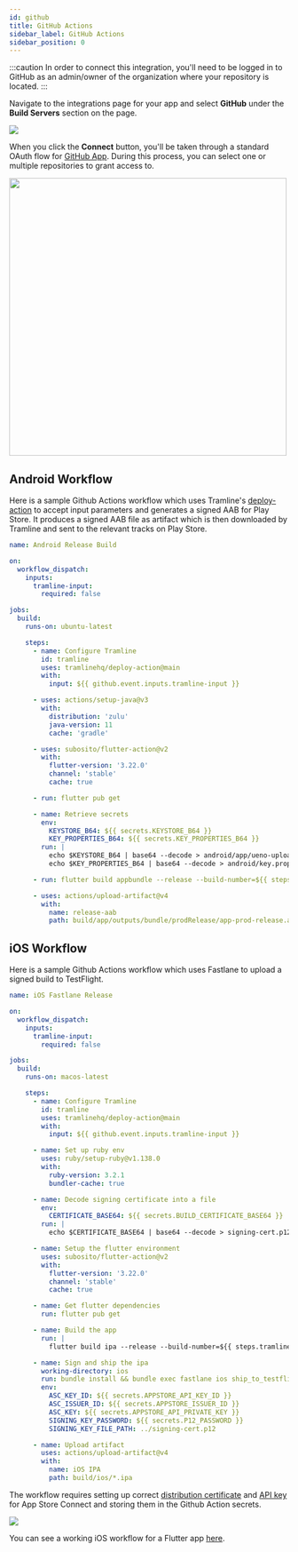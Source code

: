 ```yaml
---
id: github
title: GitHub Actions
sidebar_label: GitHub Actions
sidebar_position: 0
---
```


:::caution
In order to connect this integration, you'll need to be logged in to GitHub as an admin/owner of the organization where your repository is located.
:::

Navigate to the integrations page for your app and select __GitHub__ under the __Build Servers__ section on the page.

![](/img/ci-cd-integration.png)

When you click the __Connect__ button, you'll be taken through a standard OAuth flow for [GitHub App](https://docs.github.com/en/apps). During this process, you can select one or multiple repositories to grant access to.

<img height="500" src="/img/connect-github-flow.png" width="500"/>

## Android Workflow

Here is a sample Github Actions workflow which uses Tramline's [deploy-action](https://github.com/tramlinehq/deploy-action) to accept input parameters and generates a signed AAB for Play Store. It produces a signed AAB file as artifact which is then downloaded by Tramline and sent to the relevant tracks on Play Store.

```yaml
name: Android Release Build

on:
  workflow_dispatch:
    inputs:
      tramline-input:
        required: false

jobs:
  build:
    runs-on: ubuntu-latest

    steps:
      - name: Configure Tramline
        id: tramline
        uses: tramlinehq/deploy-action@main
        with:
          input: ${{ github.event.inputs.tramline-input }}

      - uses: actions/setup-java@v3
        with:
          distribution: 'zulu'
          java-version: 11
          cache: 'gradle'

      - uses: subosito/flutter-action@v2
        with:
          flutter-version: '3.22.0'
          channel: 'stable'
          cache: true

      - run: flutter pub get

      - name: Retrieve secrets
        env:
          KEYSTORE_B64: ${{ secrets.KEYSTORE_B64 }}
          KEY_PROPERTIES_B64: ${{ secrets.KEY_PROPERTIES_B64 }}
        run: |
          echo $KEYSTORE_B64 | base64 --decode > android/app/ueno-upload-keystore.jks
          echo $KEY_PROPERTIES_B64 | base64 --decode > android/key.properties

      - run: flutter build appbundle --release --build-number=${{ steps.tramline.outputs.version_code }}  --build-name=${{ steps.tramline.outputs.version_name }} --flavor prod

      - uses: actions/upload-artifact@v4
        with:
          name: release-aab
          path: build/app/outputs/bundle/prodRelease/app-prod-release.aab
```

## iOS Workflow

Here is a sample Github Actions workflow which uses Fastlane to upload a signed build to TestFlight.

```yaml
name: iOS Fastlane Release

on:
  workflow_dispatch:
    inputs:
      tramline-input:
        required: false

jobs:
  build:
    runs-on: macos-latest

    steps:
      - name: Configure Tramline
        id: tramline
        uses: tramlinehq/deploy-action@main
        with:
          input: ${{ github.event.inputs.tramline-input }}

      - name: Set up ruby env
        uses: ruby/setup-ruby@v1.138.0
        with:
          ruby-version: 3.2.1
          bundler-cache: true

      - name: Decode signing certificate into a file
        env:
          CERTIFICATE_BASE64: ${{ secrets.BUILD_CERTIFICATE_BASE64 }}
        run: |
          echo $CERTIFICATE_BASE64 | base64 --decode > signing-cert.p12

      - name: Setup the flutter environment
        uses: subosito/flutter-action@v2
        with:
          flutter-version: '3.22.0'
          channel: 'stable'
          cache: true

      - name: Get flutter dependencies
        run: flutter pub get

      - name: Build the app
        run: |
          flutter build ipa --release --build-number=${{ steps.tramline.outputs.version_code }} --build-name=${{ steps.tramline.outputs.version_name }} --no-codesign

      - name: Sign and ship the ipa
        working-directory: ios
        run: bundle install && bundle exec fastlane ios ship_to_testflight
        env:
          ASC_KEY_ID: ${{ secrets.APPSTORE_API_KEY_ID }}
          ASC_ISSUER_ID: ${{ secrets.APPSTORE_ISSUER_ID }}
          ASC_KEY: ${{ secrets.APPSTORE_API_PRIVATE_KEY }}
          SIGNING_KEY_PASSWORD: ${{ secrets.P12_PASSWORD }}
          SIGNING_KEY_FILE_PATH: ../signing-cert.p12

      - name: Upload artifact
        uses: actions/upload-artifact@v4
        with:
          name: iOS IPA
          path: build/ios/*.ipa
```

The workflow requires setting up correct [distribution certificate](https://developer.apple.com/help/account/create-certificates/certificates-overview) and [API key](https://developer.apple.com/help/account/manage-keys/create-a-private-key) for App Store Connect and storing them in the Github Action secrets.

![](/img/gh-actions-secrets.png)

You can see a working iOS workflow for a Flutter app [here](https://github.com/tramlinehq/ueno/blob/main/.github/workflows/ios-fastlane-release.yml).
